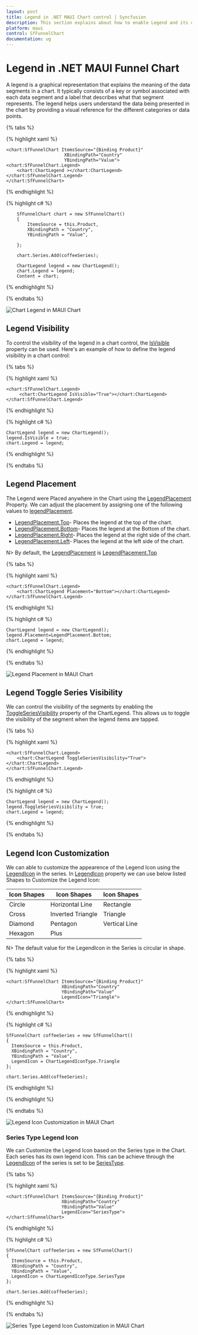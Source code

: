 ```yaml
---
layout: post
title: Legend in .NET MAUI Chart control | Syncfusion
description: This section explains about how to enable Legend and its customization in Syncfusion .NET MAUI Chart (SfFunnelChart) control.
platform: maui
control: SfFunnelChart
documentation: ug
---
```


# Legend in .NET MAUI Funnel Chart

A legend is a graphical representation that explains the meaning of the  data segments in a chart. It typically consists of a key or symbol associated with each data segment and a label that describes what that segment represents. The legend helps users understand the data being presented in the chart by providing a visual reference for the different categories or data points.

{% tabs %}

{% highlight xaml %}

    <chart:SfFunnelChart ItemsSource="{Binding Product}"
                          XBindingPath="Country"
                          YBindingPath="Value">
    <chart:SfFunnelChart.Legend>
        <chart:ChartLegend ></chart:ChartLegend>
    </chart:SfFunnelChart.Legend>
    </chart:SfFunnelChart>
    

{% endhighlight %}

{% highlight c# %}

        SfFunnelChart chart = new SfFunnelChart()
        {
            ItemsSource = this.Product,
            XBindingPath = "Country",
            YBindingPath = "Value",
            
        };

        chart.Series.Add(coffeeSeries);

        ChartLegend legend = new ChartLegend();
        chart.Legend = legend;
        Content = chart;


{% endhighlight %}

{% endtabs %}


![Chart Legend in MAUI Chart](Legend_images/maui_funnelChart_enable_legend.png)


## Legend Visibility

To control the visibility of the legend in a chart control, the [IsVisible]() property can be used. Here's an example of how to define the legend visibility in a chart control:


{% tabs %}

{% highlight xaml %}

    <chart:SfFunnelChart.Legend>
         <chart:ChartLegend IsVisible="True"></chart:ChartLegend>
    </chart:SfFunnelChart.Legend>
   

{% endhighlight %}

{% highlight c# %}
 
    ChartLegend legend = new ChartLegend();
    legend.IsVisible = true;
    chart.Legend = legend;

{% endhighlight %}

{% endtabs %}

## Legend Placement

The Legend were Placed anywhere in the Chart using the [LegendPlacement]() Property.
We can adjust the placement by assigning one of the following values to [legendPlacement]().

* [LegendPlacement.Top]()- Places the legend at the top of the chart.
* [LegendPlacement.Bottom]()- Places the legend at the Bottom of the chart.
* [LegendPlacement.Right]()- Places the legend at the right side of the chart.
* [LegendPlacement.Left]()- Places the legend at the left side of the chart.

N> By default, the [LegendPlacement]() is [LegendPlacement.Top]()

{% tabs %}

{% highlight xaml %}

    <chart:SfFunnelChart.Legend>
        <chart:ChartLegend Placement="Bottom"></chart:ChartLegend>
    </chart:SfFunnelChart.Legend>
   

{% endhighlight %}

{% highlight c# %}
    
    ChartLegend legend = new ChartLegend();
    legend.Placement=LegendPlacement.Bottom;
    chart.Legend = legend;

{% endhighlight %}

{% endtabs %}

![Legend Placement in MAUI Chart](Legend_images/maui_funnelChart_placemant.png)

## Legend Toggle Series Visibility

We can control the visibility of the segments by enabling the [ToggleSeriesVisibility]() property of the ChartLegend. This allows us to toggle the visibility of the segment when the legend items are tapped.

{% tabs %}

{% highlight xaml %}

    <chart:SfFunnelChart.Legend>
        <chart:ChartLegend ToggleSeriesVisibility="True"></chart:ChartLegend>
    </chart:SfFunnelChart.Legend>

{% endhighlight %}

{% highlight c# %}
 
    ChartLegend legend = new ChartLegend();
    legend.ToggleSeriesVisibility = true;
    chart.Legend = legend;

{% endhighlight %}

{% endtabs %}


## Legend Icon Customization

We can able to customize the appearence of the Legend Icon using the [LegendIcon]() in the series.
In [LegendIcon]() property we can use below listed Shapes to Customize the Legend Icon:

| Icon Shapes | Icon Shapes       | Icon Shapes   |
| --------    | --------          | --------      |
| Circle      | Horizontal Line   | Rectangle     |
| Cross       | Inverted Triangle | Triangle      |
| Diamond     | Pentagon          | Vertical Line |
| Hexagon     | Plus              |        |


N> The default value for the LegendIcon in the Series is circular in shape.


{% tabs %}

{% highlight xaml %}

    <chart:SfFunnelChart ItemsSource="{Binding Product}"
                         XBindingPath="Country"
                         YBindingPath="Value"
                         LegendIcon="Triangle">                      
    </chart:SfFunnelChart>

{% endhighlight %}

{% highlight c# %}
 
    SfFunnelChart coffeeSeries = new SfFunnelChart()
    {
      ItemsSource = this.Product,
      XBindingPath = "Country",
      YBindingPath = "Value",
      LegendIcon = ChartLegendIconType.Triangle
    };

    chart.Series.Add(coffeeSeries);

{% endhighlight %}

{% endhighlight %}

{% endtabs %}

![Legend Icon Customization in MAUI Chart](Legend_images/maui_funnelChart_Icon_invertedTriangle.png)

### Series Type Legend Icon

We can Customize the Legend Icon based on the Series type in the Chart.
Each series  has its own legend icon. This can be achieve through the [LegendIcon]() of the series is set to be [SeriesType]().


{% tabs %}

{% highlight xaml %}

    <chart:SfFunnelChart ItemsSource="{Binding Product}"
                         XBindingPath="Country"
                         YBindingPath="Value"
                         LegendIcon="SeriesType">                      
    </chart:SfFunnelChart>

   
{% endhighlight %}

{% highlight c# %}
 
    SfFunnelChart coffeeSeries = new SfFunnelChart()
    {
      ItemsSource = this.Product,
      XBindingPath = "Country",
      YBindingPath = "Value",
      LegendIcon = ChartLegendIconType.SeriesType
    };

    chart.Series.Add(coffeeSeries);

{% endhighlight %}

{% endtabs %}

![Series Type Legend Icon Customization in MAUI Chart](Legend_images/maui_funnelChart_Icon_SeriesType.png)